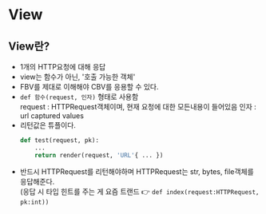 # View

## View란?

- 1개의 HTTP요청에 대해 응답
- view는 함수가 아닌, '호출 가능한 객체'
- FBV를 제대로 이해해야 CBV를 응용할 수 있다.
- `def 함수(request, 인자)` 형태로 사용함  
   request : HTTPRequest객체이며, 현재 요청에 대한 모든내용이 들어있음
  인자 : url captured values
- 리턴값은 튜플이다.
  ```python
  def test(request, pk):
      ...
      return render(request, 'URL'{ ... })
  ```
- 반드시 HTTPRequest를 리턴해야하며 HTTPRequest는 str, bytes, file객체를 응답해준다.  
   (응답 시 타입 힌트를 주는 게 요즘 트랜드 👉 `def index(request:HTTPRequest, pk:int))`

